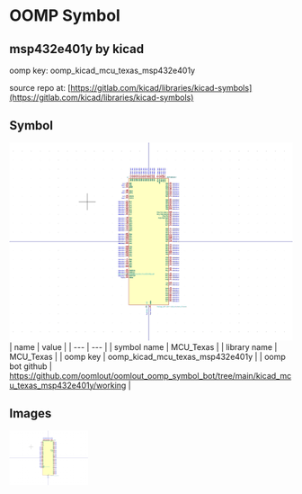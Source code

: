 # OOMP Symbol  
## msp432e401y  by kicad  
  
oomp key: oomp_kicad_mcu_texas_msp432e401y  
  
source repo at: [https://gitlab.com/kicad/libraries/kicad-symbols](https://gitlab.com/kicad/libraries/kicad-symbols)  
## Symbol  
  
[![working.png](working_600.png)](working.png)  
| name | value | 
| --- | --- | 
| symbol name | MCU_Texas | 
| library name | MCU_Texas | 
| oomp key | oomp_kicad_mcu_texas_msp432e401y | 
| oomp bot github | https://github.com/oomlout/oomlout_oomp_symbol_bot/tree/main/kicad_mcu_texas_msp432e401y/working | 
## Images  
  
[![working.png](working_140.png)](working.png)  
